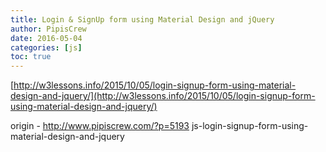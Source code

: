 ```yaml
---
title: Login & SignUp form using Material Design and jQuery
author: PipisCrew
date: 2016-05-04
categories: [js]
toc: true
---
```


[http://w3lessons.info/2015/10/05/login-signup-form-using-material-design-and-jquery/](http://w3lessons.info/2015/10/05/login-signup-form-using-material-design-and-jquery/)

origin - http://www.pipiscrew.com/?p=5193 js-login-signup-form-using-material-design-and-jquery